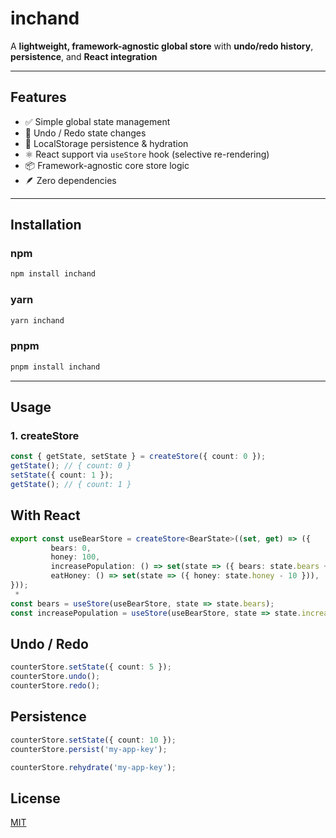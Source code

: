 # inchand

A **lightweight, framework-agnostic global store** with **undo/redo history**, **persistence**, and **React integration**

---

## Features

- ✅ Simple global state management
- 🔁 Undo / Redo state changes
- 💾 LocalStorage persistence & hydration
- ⚛️ React support via `useStore` hook (selective re-rendering)
- 📦 Framework-agnostic core store logic
- 🪶 Zero dependencies

---

## Installation

### npm

```bash
npm install inchand
```

### yarn

```bash
yarn inchand
```

### pnpm

```bash
pnpm install inchand
```

---

## Usage

### 1. createStore

```typescript
const { getState, setState } = createStore({ count: 0 });
getState(); // { count: 0 }
setState({ count: 1 });
getState(); // { count: 1 }
```

## With React

```typescript
export const useBearStore = createStore<BearState>((set, get) => ({
         bears: 0,
         honey: 100,
         increasePopulation: () => set(state => ({ bears: state.bears + 1 })),
         eatHoney: () => set(state => ({ honey: state.honey - 10 })),
}));
 *
const bears = useStore(useBearStore, state => state.bears);
const increasePopulation = useStore(useBearStore, state => state.increasePopulation);
```

## Undo / Redo

```typescript
counterStore.setState({ count: 5 });
counterStore.undo();
counterStore.redo();
```

## Persistence

```typescript
counterStore.setState({ count: 10 });
counterStore.persist('my-app-key');

counterStore.rehydrate('my-app-key');
```

## License

[MIT](https://github.com/in-ch/react-query-toolkit/blob/main/packages/inchand/LICENSE)
